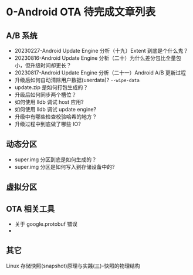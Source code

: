 # 0-Android OTA 待完成文章列表



## A/B 系统

- 20230227-Android Update Engine 分析（十九）Extent 到底是个什么鬼？
- 20230816-Android Update Engine 分析（二十）为什么差分包比全量包小，但升级时间却更长？
- 20230817-Android Update Engine 分析（二十一）Android A/B 更新过程
- 升级后如何自动清除用户数据(userdata)? `--wipe-data`
- update.zip 是如何打包生成的？
- 升级后如何同步两个槽位？
- 如何使用 lldb 调试 host 应用?
- 如何使用 lldb 调试 update engine?
- 升级中有哪些检查校验哈希的地方？
- 升级过程中到底做了哪些 IO?

## 动态分区

- super.img 分区到底是如何生成的？
- super.img 分区是如何写入到存储设备中的?



## 虚拟分区



## OTA 相关工具

- 关于 google.protobuf 错误
- 



## 其它

Linux 存储快照(snapshot)原理与实践(三)-快照的物理结构

